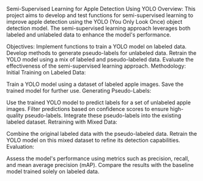 Semi-Supervised Learning for Apple Detection Using YOLO
Overview:
This project aims to develop and test functions for semi-supervised learning to improve apple detection using the YOLO (You Only Look Once) object detection model. The semi-supervised learning approach leverages both labeled and unlabeled data to enhance the model's performance.

Objectives:
Implement functions to train a YOLO model on labeled data.
Develop methods to generate pseudo-labels for unlabeled data.
Retrain the YOLO model using a mix of labeled and pseudo-labeled data.
Evaluate the effectiveness of the semi-supervised learning approach.
Methodology:
Initial Training on Labeled Data:

Train a YOLO model using a dataset of labeled apple images.
Save the trained model for further use.
Generating Pseudo-Labels:

Use the trained YOLO model to predict labels for a set of unlabeled apple images.
Filter predictions based on confidence scores to ensure high-quality pseudo-labels.
Integrate these pseudo-labels into the existing labeled dataset.
Retraining with Mixed Data:

Combine the original labeled data with the pseudo-labeled data.
Retrain the YOLO model on this mixed dataset to refine its detection capabilities.
Evaluation:

Assess the model's performance using metrics such as precision, recall, and mean average precision (mAP).
Compare the results with the baseline model trained solely on labeled data.
